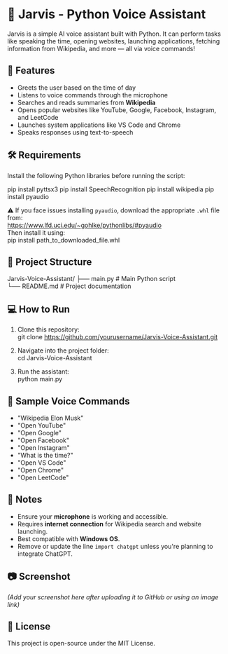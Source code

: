 
# 🤖 Jarvis - Python Voice Assistant

Jarvis is a simple AI voice assistant built with Python. It can perform tasks like speaking the time, opening websites, launching applications, fetching information from Wikipedia, and more — all via voice commands!

## 🚀 Features

- Greets the user based on the time of day
- Listens to voice commands through the microphone
- Searches and reads summaries from **Wikipedia**
- Opens popular websites like YouTube, Google, Facebook, Instagram, and LeetCode
- Launches system applications like VS Code and Chrome
- Speaks responses using text-to-speech

## 🛠️ Requirements

Install the following Python libraries before running the script:

pip install pyttsx3
pip install SpeechRecognition
pip install wikipedia
pip install pyaudio

⚠️ If you face issues installing `pyaudio`, download the appropriate `.whl` file from:  
https://www.lfd.uci.edu/~gohlke/pythonlibs/#pyaudio  
Then install it using:  
pip install path_to_downloaded_file.whl

## 📁 Project Structure

Jarvis-Voice-Assistant/
├── main.py         # Main Python script  
└── README.md       # Project documentation

## 💻 How to Run

1. Clone this repository:  
git clone https://github.com/yourusername/Jarvis-Voice-Assistant.git

2. Navigate into the project folder:  
cd Jarvis-Voice-Assistant

3. Run the assistant:  
python main.py

## 🧠 Sample Voice Commands

- "Wikipedia Elon Musk"
- "Open YouTube"
- "Open Google"
- "Open Facebook"
- "Open Instagram"
- "What is the time?"
- "Open VS Code"
- "Open Chrome"
- "Open LeetCode"

## 📌 Notes

- Ensure your **microphone** is working and accessible.
- Requires **internet connection** for Wikipedia search and website launching.
- Best compatible with **Windows OS**.
- Remove or update the line `import chatgpt` unless you're planning to integrate ChatGPT.

## 📷 Screenshot

*(Add your screenshot here after uploading it to GitHub or using an image link)*

## 📄 License

This project is open-source under the MIT License.
